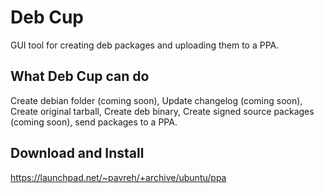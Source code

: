 # Deb Cup
GUI tool for creating deb packages and uploading them to a PPA.

## What Deb Cup can do
Create debian folder (coming soon), Update changelog (coming soon),
Create original tarball, Create deb binary,
Create signed source packages (coming soon), send packages to a PPA.

## Download and Install
https://launchpad.net/~pavreh/+archive/ubuntu/ppa
